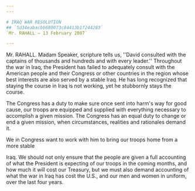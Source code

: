 ```yaml
---
---

# IRAQ WAR RESOLUTION
## `5d34eabacbb680073c84413b1f244283`
`Mr. RAHALL — 13 February 2007`

---
```



Mr. RAHALL. Madam Speaker, scripture tells us, ''David consulted with 
the captains of thousands and hundreds and with every leader.'' 
Throughout the war in Iraq, the President has failed to adequately 
consult with the American people and their Congress or other countries 
in the region whose best interests are also served by a stable Iraq. He 
has long recognized that staying the course in Iraq is not working, yet 
he stubbornly stays the course.

The Congress has a duty to make sure once sent into harm's way for 
good cause, our troops are equipped and supplied with everything 
necessary to accomplish a given mission. The Congress has an equal duty 
to change or end a given mission, when circumstances, realities and 
rationales demand it.

We in Congress want to work with him to bring our troops home from a 
more stable


Iraq. We should not only ensure that the people are given a full 
accounting of what the President is expecting of our troops in the 
coming months, and how much it will cost our Treasury, but we must also 
demand accounting of what the war in Iraq has cost the U.S., and our 
men and women in uniform, over the last four years.